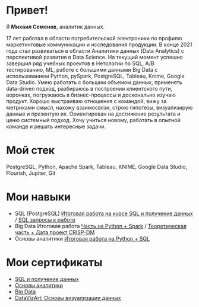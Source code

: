 # Привет!

Я **Михаил Семенов**, аналитик данных.

17 лет работал в области потребительской электроники по профилю маркетинговые коммуникации и исследования продукции.
В конце 2021 года стал развиваться в области Аналитики данных (Data Analytics) с перспективой развития в Data Science.
На текущий момент успешно завершил ряд учебных проектов в Нетологии по SQL, A/B тестированию, ML, работе с большими данными Big Data c использованием Python, pySpark, PostgreSQL, Tableau, Knime, Google Data Studio.
Умею работать с большим объемом данных, применять data-driven подход, разбираюсь в построении клиентского пути, воронках, погружаюсь в бизнес-процессы и досконально изучаю продукт. Хорошо выстраиваю отношения с командой, вижу за метриками смысл, нахожу взаимосвязи, строю гипотезы, визуализирую данные и презентую их. Ориентирован на достижение результата и ценю системный подход. 
Хочу учиться новому, работать в опытной команде и решать интересные задачи.

# Мой стек

PostgreSQL, Python, Apache Spark, Tableau, KNIME, Google Data Studio, Flourish, Jupiter, Git

# Мои навыки
- SQL (PostgreSQL) [Итоговая работа на курсе SQL и получение данных](https://github.com/semenov-mikhail/portfolio/blob/main/final_work_sql_msemenov.pdf) / [SQL запросы к работе](https://github.com/semenov-mikhail/portfolio/blob/main/diploma_work_MSemenov_sql-40.sql)
- Big Data Итоговая работа [Часть на Python + Spark](https://colab.research.google.com/drive/1rMMrt4pzHt-tb9wUcGaxZxjPpJqtjQcY?usp=sharing) / [Теоретическая часть + Дата проект CRISP-DM](https://docs.google.com/document/d/1RmbIFfFbwch-nVOV_Ao9S-L7Az1XqvwKzea0D1dbX8E/edit?usp=sharing)
- Основы аналитики [Итоговая работа на Python + SQL](https://colab.research.google.com/drive/1lVMHUZ8SneM1RYHKLzcnlkBVy2BsKF4N?usp=sharing)

# Мои сертификаты

- [SQL и получение данных](https://github.com/semenov-mikhail/portfolio/blob/main/sql_cert_msemenov.pdf)
- [Основы аналитики](https://github.com/semenov-mikhail/portfolio/blob/main/analytics_basics_cert_msemenov.pdf)
- [Big Data](https://github.com/semenov-mikhail/portfolio/blob/main/bigdata_certificate_MSemenov.pdf)
- [DataVizArt: Основы визуализации данных](https://github.com/semenov-mikhail/portfolio/blob/main/cert_Semenov_DataViz.pdf)

